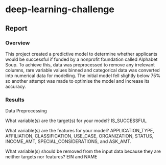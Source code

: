 # deep-learning-challenge

## Report

### Overview
This project created a predictive model to determine whether applicants would be successful if funded by a nonprofit foundation called Alphabet Soup.
To achieve this, data was preprocessed to remove any irrelevant columns, rare variable values binned and categorical data was converted into numerical data for modelling.
The initial model fell slightly below 75% so another attempt was made to optimise the model and increase its accuracy.


### Results

Data Preprocessing

What variable(s) are the target(s) for your model?
IS_SUCCESSFUL

What variable(s) are the features for your model?
APPLICATION_TYPE, AFFILIATION, CLASSIFICATION, USE_CASE, ORGANIZATION, STATUS, INCOME_AMT, SPECIAL_CONSIDERATIONS, and ASK_AMT.

What variable(s) should be removed from the input data because they are neither targets nor features?
EIN and NAME

